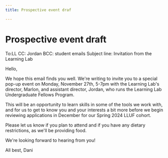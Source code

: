 ```yaml
---
title: Prospective event draf

---
```


# Prospective event draft

To:LL
CC: Jordan
BCC: student emails
Subject line: Invitation from the Learning Lab

Hello,

We hope this email finds you well. We're writing to invite you to a special pop-up event on Monday, November 27th, 5-7pm with the Learning Lab's director, Marlon, and assistant director, Jordan, who runs the Learning Lab Undergraduate Fellows Program.

This will be an opportunity to learn skills in some of the tools we work with, and for us to get to know you and your interests a bit more before we begin reviewing applications in December for our Spring 2024 LLUF cohort. 

Please let us know if you plan to attend and if you have any dietary restrictions, as we'll be providing food.

We're looking forward to hearing from you!

All best,
Dani

